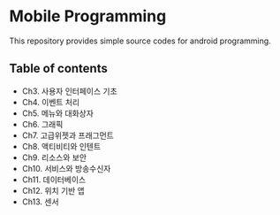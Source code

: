 # Mobile Programming
This repository provides simple source codes for android programming.

## Table of contents
* Ch3. 사용자 인터페이스 기초
* Ch4. 이벤트 처리
* Ch5. 메뉴와 대화상자
* Ch6. 그래픽
* Ch7. 고급위젯과 프래그먼트
* Ch8. 액티비티와 인텐트 
* Ch9. 리소스와 보안
* Ch10. 서비스와 방송수신자
* Ch11. 데이터베이스
* Ch12. 위치 기반 앱
* Ch13. 센서
